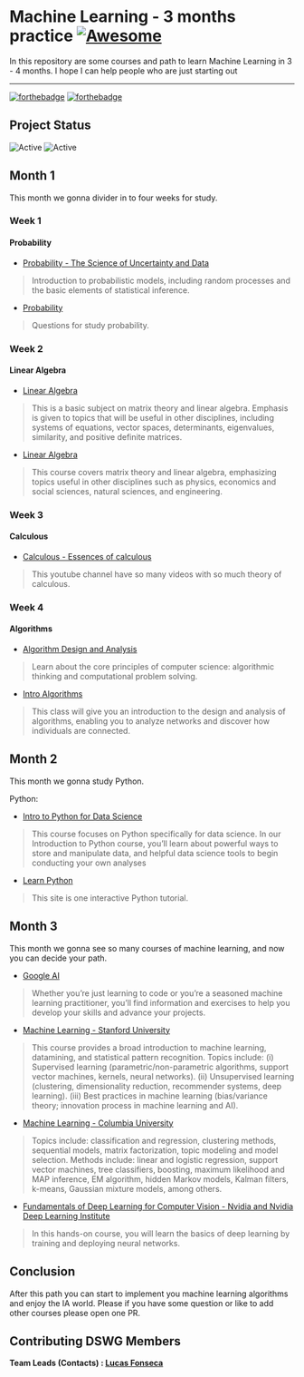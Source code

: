# Machine Learning - 3 months practice [![Awesome](https://cdn.rawgit.com/sindresorhus/awesome/d7305f38d29fed78fa85652e3a63e154dd8e8829/media/badge.svg)](https://github.com/sindresorhus/awesome#readme)

In this repository are some courses and path to learn Machine Learning in 3 - 4 months. I hope I can help people who are just starting out

------

[![forthebadge](https://forthebadge.com/images/badges/makes-people-smile.svg)](https://forthebadge.com)
[![forthebadge](https://forthebadge.com/images/badges/built-with-love.svg)](https://forthebadge.com)

## Project Status

![Active](https://img.shields.io/github/last-commit/lucasfonmiranda/machine-learning-path])
![Active](https://img.shields.io/github/stars/lucasfonmiranda/machine-learning-path)

## Month 1

This month we gonna divider in to four weeks for study.

### Week 1

#### Probability

* [Probability - The Science of Uncertainty and Data](https://www.edx.org/course/probability-the-science-of-uncertainty-and-data)

> Introduction to probabilistic models, including random processes and the basic elements of statistical inference.

* [Probability](https://www.khanacademy.org/math/statistics-probability/probability-library)

> Questions for study probability.

### Week 2

#### Linear Algebra

* [Linear Algebra](https://ocw.mit.edu/courses/mathematics/18-06-linear-algebra-spring-2010/)

> This is a basic subject on matrix theory and linear algebra. Emphasis is given to topics that will be useful in other disciplines, including systems of equations, vector spaces, determinants, eigenvalues, similarity, and positive definite matrices.

* [Linear Algebra](https://ocw.mit.edu/courses/mathematics/18-06sc-linear-algebra-fall-2011/)

> This course covers matrix theory and linear algebra, emphasizing topics useful in other disciplines such as physics, economics and social sciences, natural sciences, and engineering.

### Week 3

#### Calculous

* [Calculous - Essences of calculous](https://www.youtube.com/playlist?list=PLZHQObOWTQDMsr9K-rj53DwVRMYO3t5Yr)

> This youtube channel have so many videos with so much theory of calculous.

### Week 4

#### Algorithms

* [Algorithm Design and Analysis](https://www.edx.org/course/algorithm-design-and-analysis)

> Learn about the core principles of computer science: algorithmic thinking and computational problem solving.

* [Intro Algorithms](https://www.udacity.com/course/intro-to-algorithms--cs215)

> This class will give you an introduction to the design and analysis of algorithms, enabling you to analyze networks and discover how individuals are connected.

## Month 2

This month we gonna study Python.

Python:

* [Intro to Python for Data Science](https://www.datacamp.com/courses/intro-to-python-for-data-science?utm_source=learnpython_com&utm_campaign=learnpython_tutorials)

> This course focuses on Python specifically for data science. In our Introduction to Python course, you’ll learn about powerful ways to store and manipulate data, and helpful data science tools to begin conducting your own analyses

* [Learn Python](https://www.learnpython.org/)

> This site is one interactive Python tutorial.

## Month 3

This month we gonna see so many courses of machine learning, and now you can decide your path.

* [Google AI](https://ai.google/education/)

> Whether you’re just learning to code or you’re a seasoned machine learning practitioner, you’ll find information and exercises to help you develop your skills and advance your projects.

* [Machine Learning - Stanford University](https://www.coursera.org/learn/machine-learning)

> This course provides a broad introduction to machine learning, datamining, and statistical pattern recognition. Topics include: (i) Supervised learning (parametric/non-parametric algorithms, support vector machines, kernels, neural networks). (ii) Unsupervised learning (clustering, dimensionality reduction, recommender systems, deep learning). (iii) Best practices in machine learning (bias/variance theory; innovation process in machine learning and AI).

* [Machine Learning - Columbia University](https://www.classcentral.com/course/edx-machine-learning-7231)

> Topics include: classification and regression, clustering methods, sequential models, matrix factorization, topic modeling and model selection. Methods include: linear and logistic regression, support vector machines, tree classifiers, boosting, maximum likelihood and MAP inference, EM algorithm, hidden Markov models, Kalman filters, k-means, Gaussian mixture models, among others.

* [Fundamentals of Deep Learning for Computer Vision - Nvidia and Nvidia Deep Learning Institute](https://www.classcentral.com/course/independent-fundamentals-of-deep-learning-for-computer-vision-10730)

> In this hands-on course, you will learn the basics of deep learning by training and deploying neural networks.

## Conclusion

After this path you can start to implement you machine learning algorithms and enjoy the IA world. Please if you have some question or like to add other courses please open one PR.

## Contributing DSWG Members

**Team Leads (Contacts) : [Lucas Fonseca](https://github.com/lucasfonmiranda)**
